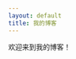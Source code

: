 ```yaml
---
layout: default
title: 我的博客
---
```


欢迎来到我的博客！


<!--
---
layout: default
title: 我的博客
---

<div style="max-width: 800px; margin: 0 auto; padding: 20px;">
  
  <style>
    :root {
      --primary: #4361ee;
      --secondary: #3f37c9;
      --light: #f8f9fa;
      --dark: #212529;
    }
    
    body {
      font-family: 'Segoe UI', system-ui, sans-serif;
      line-height: 1.6;
      color: var(--dark);
      background-color: #f5f7ff;
      margin: 0;
      padding: 0;
    }
    
    .container {
      max-width: 800px;
      margin: 0 auto;
      padding: 20px;
    }
    
    header {
      text-align: center;
      padding: 60px 20px;
      background: linear-gradient(135deg, var(--primary), var(--secondary));
      color: white;
      border-radius: 0 0 20px 20px;
      margin-bottom: 40px;
      box-shadow: 0 4px 20px rgba(0,0,0,0.1);
    }
    
    .post-card {
      background: white;
      border-radius: 12px;
      padding: 25px;
      margin-bottom: 25px;
      box-shadow: 0 5px 15px rgba(0,0,0,0.05);
      transition: all 0.3s ease;
    }
    
    .post-card:hover {
      transform: translateY(-5px);
      box-shadow: 0 8px 25px rgba(67, 97, 238, 0.15);
    }
    
    .post-title {
      color: var(--primary);
      margin-top: 0;
    }
    
    footer {
      text-align: center;
      padding: 30px;
      color: #6c757d;
      margin-top: 50px;
    }
  </style>
  
  <header>
    <h1 style="font-size: 2.8rem; margin-bottom: 10px;">{{ page.title }}</h1>
    <p style="font-size: 1.2rem; opacity: 0.9;">记录技术与思考 • 分享创造价值</p>
  </header>
  
  <div class="container">
   
    {{ content }}
  </div>
  
  <footer>
    <p>© 2023 我的博客 • 由 GitHub Pages 驱动</p>
    <div style="margin-top: 15px;">
      <a href="https://github.com/zjp123" style="margin: 0 10px;">
        <svg width="24" height="24" fill="currentColor" viewBox="0 0 24 24">
          <path d="M12 .297c-6.63 0-12 5.373-12 12 0 5.303 3.438 9.8 8.205 11.385.6.113.82-.258.82-.577 0-.285-.01-1.04-.015-2.04-3.338.724-4.042-1.61-4.042-1.61C4.422 18.07 3.633 17.7 3.633 17.7c-1.087-.744.084-.729.084-.729 1.205.084 1.838 1.236 1.838 1.236 1.07 1.835 2.809 1.305 3.495.998.108-.776.417-1.305.76-1.605-2.665-.3-5.466-1.332-5.466-5.93 0-1.31.465-2.38 1.235-3.22-.135-.303-.54-1.523.105-3.176 0 0 1.005-.322 3.3 1.23.96-.267 1.98-.399 3-.405 1.02.006 2.04.138 3 .405 2.28-1.552 3.285-1.23 3.285-1.23.645 1.653.24 2.873.12 3.176.765.84 1.23 1.91 1.23 3.22 0 4.61-2.805 5.625-5.475 5.92.42.36.81 1.096.81 2.22 0 1.606-.015 2.896-.015 3.286 0 .315.21.69.825.57C20.565 22.092 24 17.592 24 12.297c0-6.627-5.373-12-12-12"/>
        </svg>
      </a>
    </div>
  </footer>
</div>
-->
